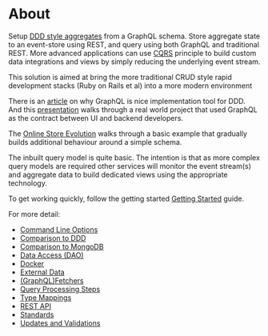 # About


Setup [DDD style aggregates](https://martinfowler.com/bliki/DDD_Aggregate.html) from a GraphQL schema.
Store aggregate state to an event-store using REST, and query using both GraphQL
and traditional REST. More advanced applications can use [CQRS](https://www.martinfowler.com/bliki/CQRS.html)
principle to build custom data integrations and views by simply reducing
the underlying event stream.

This solution is aimed at bring the more traditional CRUD style rapid development stacks
(Ruby on Rails et al) into a more modern environment

There is an <a href="https://hackernoon.com/graphql-and-ddd-the-missing-link-4e992a26b711">article</a> on
why GraphQL is nice implementation tool for DDD. And this
<a href="https://www.infoq.com/presentations/graphql-sdl">presentation</a> walks through a real world
project that used GraphQL as the contract between UI and backend developers.

The [Online Store Evolution](onlineStoreEvolution) walks through a basic example that gradually
builds additional behaviour around a simple schema.

The inbuilt query model is quite basic. The intention is that as more complex query models are
required other services will monitor the event stream(s) and aggregate data to build dedicated views
using the appropriate technology.

To get working quickly, follow the getting started [Getting Started](gettingStarted) guide.

For more detail:

* [Command Line Options](commandLineOptions)
* [Comparison to DDD](comparisonToDDD)
* [Comparison to MongoDB](comparisonToMongo)
* [Data Access (DAO)](daos)
* [Docker](docker)
* [External Data](externalData)
* [(GraphQL)Fetchers](fetchers)
* [Query Processing Steps](queryProcessingSteps)
* [Type Mappings](typeMappings)
* [REST API](restAPI)
* [Standards](standards)
* [Updates and Validations](updatesAndValidations)